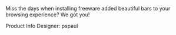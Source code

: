 Miss the days when installing freeware added beautiful bars to your browsing experience? We got you!

Product Info
Designer: pspaul

